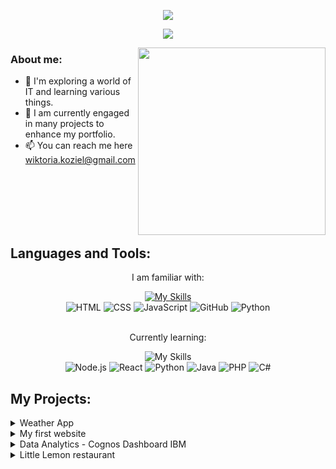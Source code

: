 <p align="center" font=Fira%20Code width=440 height=45 color=f75c7e size=22>
  <a href="https://github.com/WiktoriaKoziel">
   <img src="https://github.com/WiktoriaKoziel/welcome/blob/main/assets/wk-removebg-preview.png" /></a>
</p>

<p align="center">
  <a href="https://github.com/DenverCoder1/readme-typing-svg">
    <img src="https://readme-typing-svg.demolab.com/?lines=Computer%20Engineering%20student;Web%20Designer;QA%20Engineer;IT%20passionate%20&font=Fira%20Code&center=true&width=440&height=45&color=f75c7e&vCenter=true&pause=1000&size=22" /></a>
</p>


<img src="https://github.com/WiktoriaKoziel/welcome/blob/main/assets/fourleafclover-pepeclovernft.gif" width="300" height="300" align="right">

### About me:
- 🔭 I'm exploring a world of IT and learning various things.
- 🌱 I am currently engaged in many projects to enhance my portfolio.
- 📫 You can reach me here wiktoria.koziel@gmail.com
 

<br><br><br><br><br>


<h2>Languages and Tools:</h2>
<p align="center">I am familiar with: </p>
<div align="center">
    <a href="https://skillicons.dev">
        <img src="https://skillicons.dev/icons?i=html,css,js,github,python" alt="My Skills"/>
    </a>
</div>
<div align="center">
  <img alt="HTML" src="https://img.shields.io/badge/HTML-E34F26.svg?logo=html5&logoColor=white"> 
  <img alt="CSS" src="https://img.shields.io/badge/CSS-1572B6.svg?logo=css3&logoColor=white"> 
  <img alt="JavaScript" src="https://img.shields.io/badge/JavaScript-F7DF1E.svg?logo=javascript&logoColor=black"> 
  <img alt="GitHub" src="https://img.shields.io/badge/GitHub%20-8034A9.svg?logo=github&logoColor=white"> 
  <img alt="Python" src="https://img.shields.io/badge/Python-14354C.svg?logo=python&logoColor=white">
</div>
<br>


<p align="center">Currently learning: </p>
<div align="center">
<img src="https://skillicons.dev/icons?i=nodejs,react,python,java,php,c#" alt="My Skills"/>
</div>
<div align="center">
 <img alt="Node.js" src="https://img.shields.io/badge/Node.js-43853D.svg?logo=node.js&logoColor=white">
  <img alt="React" src="https://img.shields.io/badge/React-20232a.svg?logo=react&logoColor=%2361DAFB"> 
  <img alt="Python" src="https://img.shields.io/badge/Python-14354C.svg?logo=python&logoColor=white"> 
  <img alt="Java" src="https://custom-icon-badges.demolab.com/badge/Java-007396.svg?logo=java&logoColor=white"> 
  <img alt="PHP" src="https://img.shields.io/badge/PHP-777BB4.svg?logo=php&logoColor=white"> 
  <img alt="C#" src="https://custom-icon-badges.demolab.com/badge/C%23-68217A.svg?logo=cs2&logoColor=white">
</div>

<h2>My Projects:</h2>

<details>
<summary>Weather App</summary>
&nbsp;


My first bigger project. Created as a 100 days of code challenge documented on Linkedin. Fully responsive website built based on knowledge of HTML, CSS, JavaScript and Node.js.

https://wiktoriakoziel.github.io/Weather-app/

</details>

<details>
<summary>My first website</summary>
&nbsp;


My first website ever. Fully responsive website built based on knowledge of HTML, CSS and basics of JavaScript. This project got me into web development.

https://wiktoriakoziel.github.io/First-website/

</details>

<details>
<summary>Data Analytics - Cognos Dashboard IBM</summary>
&nbsp;

The project that got me intrested in technology and IT world. My first course from Data Analytics and it's final project which was analyzing the data and vizualization of it. 

https://github.com/WiktoriaKoziel/CognosDashboard/blob/main/Technology%20Dashboard%20Cognos.pdf

</details>

<details>
<summary>Little Lemon restaurant</summary>
&nbsp;

The project is actually under maintenance let's say. It is my first back-end project using django and python. The project uses MySQL database connection, creates django web server with multiple API endpoints.  

https://github.com/WiktoriaKoziel/LittleLemonDjangoProject/tree/main

</details>



